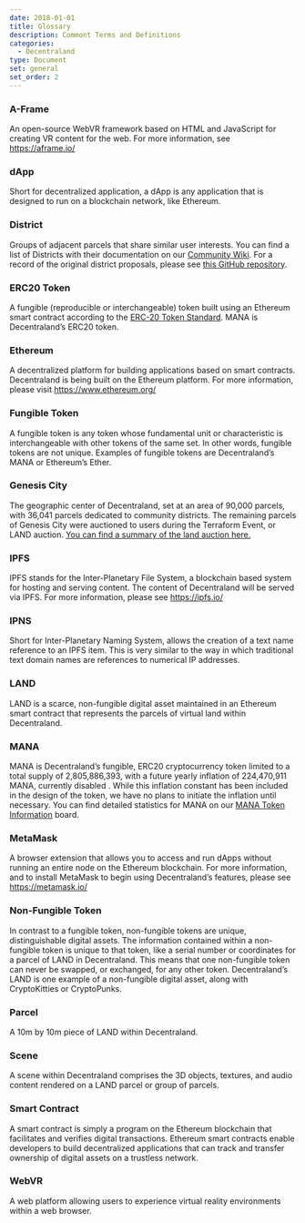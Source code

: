 ```yaml
---
date: 2018-01-01
title: Glossary
description: Commont Terms and Definitions
categories:
  - Decentraland
type: Document
set: general
set_order: 2
---
```


### A-Frame
An open-source WebVR framework based on HTML and JavaScript for creating VR content for the web. For more information, see https://aframe.io/ 

### dApp
Short for decentralized application, a dApp is any application that is designed to run on a blockchain network, like Ethereum.

### District
Groups of adjacent parcels that share similar user interests. You can find a list of Districts with their documentation on our [Community Wiki](https://wiki.decentraland.org/index.php?title=About_Districts). For a record of the original district proposals, please see [this GitHub repository](https://github.com/decentraland/districts).

### ERC20 Token
A fungible (reproducible or interchangeable) token built using an Ethereum smart contract according to the [ERC-20 Token Standard](https://github.com/ethereum/EIPs/blob/master/EIPS/eip-20-token-standard.md). MANA is Decentraland’s ERC20 token.

### Ethereum
A decentralized platform for building applications based on smart contracts. Decentraland is being built on the Ethereum platform. For more information, please visit https://www.ethereum.org/ 

### Fungible Token
A fungible token is any token whose fundamental unit or characteristic is interchangeable with other tokens of the same set. In other words, fungible tokens are not unique. Examples of fungible tokens are Decentraland’s MANA or Ethereum’s Ether.

### Genesis City
The geographic center of Decentraland, set at an area of 90,000 parcels, with 36,041 parcels dedicated to community districts. The remaining parcels of Genesis City were auctioned to users during the Terraform Event, or LAND auction. [You can find a summary of the land auction here.](https://auction.decentraland.org/stats)

### IPFS
IPFS stands for the Inter-Planetary File System, a blockchain based system for hosting and serving content. The content of Decentraland will be served via IPFS. For more information, please see https://ipfs.io/ 

### IPNS
Short for Inter-Planetary Naming System, allows the creation of a text name reference to an IPFS item. This is very similar to the way in which traditional text domain names are references to numerical IP addresses.

### LAND
LAND is a scarce, non-fungible digital asset maintained in an Ethereum smart contract that represents the parcels of virtual land within Decentraland.

### MANA
MANA is Decentraland’s fungible, ERC20 cryptocurrency token limited to a total supply of 2,805,886,393, with a future yearly inflation of 224,470,911 MANA, currently disabled . While this inflation constant has been included in the design of the token, we have no plans to initiate the inflation until necessary. You can find detailed statistics for MANA on our [MANA Token Information](https://transparency.decentraland.org/) board.

### MetaMask
A browser extension that allows you to access and run dApps without running an entire node on the Ethereum blockchain. For more information, and to install MetaMask to begin using Decentraland’s features, please see https://metamask.io/ 

### Non-Fungible Token
In contrast to a fungible token, non-fungible tokens are unique, distinguishable digital assets. The information contained within a non-fungible token is unique to that token, like a serial number or coordinates for a parcel of LAND in Decentraland. This means that one non-fungible token can never be swapped, or exchanged, for any other token. Decentraland’s LAND is one example of a non-fungible digital asset, along with CryptoKitties or CryptoPunks.

### Parcel
A 10m by 10m piece of LAND within Decentraland. 

### Scene
A scene within Decentraland comprises the 3D objects, textures, and audio content rendered on a LAND parcel or group of parcels. 

### Smart Contract
A smart contract is simply a program on the Ethereum blockchain that facilitates and verifies digital transactions. Ethereum smart contracts enable developers to build decentralized applications that can track and transfer ownership of digital assets on a trustless network.

### WebVR
A web platform allowing users to experience virtual reality environments within a web browser.
